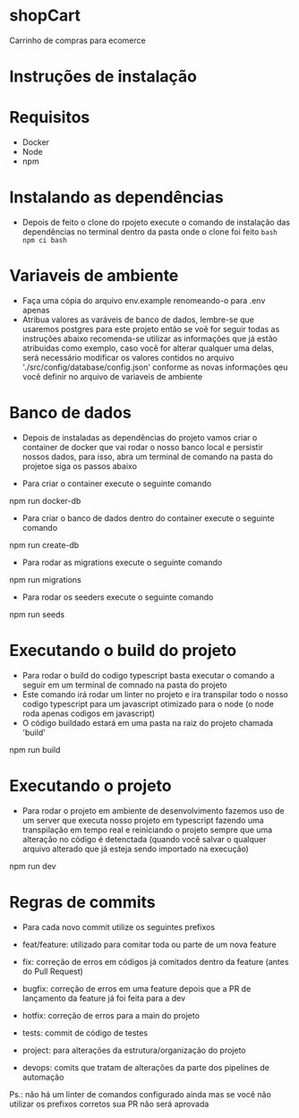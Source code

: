 # shopCart
Carrinho de compras para ecomerce


# Instruções de instalação

# Requisitos
- Docker
- Node
- npm

# Instalando as dependências
- Depois de feito o clone do rpojeto execute o comando de instalação das dependências no terminal dentro da pasta onde o clone foi feito
`bash
    npm ci
bash`

# Variaveis de ambiente
- Faça uma cópia do arquivo env.example renomeando-o para .env apenas
- Atribua valores as varáveis de banco de dados, lembre-se que usaremos postgres para este projeto então se voê for seguir todas as instruções abaixo recomenda-se utilizar 
as informações que já estão atribuidas como exemplo, caso você for alterar qualquer uma delas, será necessário modificar os valores contidos no 
arquivo './src/config/database/config.json' conforme as novas informações qeu você definir no arquivo de variaveis de ambiente 

# Banco de dados
- Depois de instaladas as dependências do projeto vamos criar o container de docker que vai rodar o nosso banco local e persistir nossos dados, 
para isso, abra um terminal de comando na pasta do projetoe siga os passos abaixo

- Para criar o container execute o seguinte comando
<bash> 
    npm run docker-db
</bash>

- Para criar o banco de dados dentro do container execute o seguinte comando
<bash> 
    npm run create-db
</bash>

- Para rodar as migrations execute o seguinte comando
<bash> 
    npm run migrations
</bash>

- Para rodar os seeders execute o seguinte comando
<bash> 
    npm run seeds
</bash>

# Executando o build do projeto
- Para rodar o build do codigo typescript basta executar o comando a seguir em um terminal de comnado na pasta do projeto
- Este comando irá rodar um linter no projeto e ira transpilar todo o nosso codigo typescript para um javascript otimizado para o node (o node roda apenas codigos em javascript)
- O código buildado estará em uma pasta na raiz do projeto chamada 'build'

<bash>
    npm run build
</bash>

# Executando o projeto
- Para rodar o projeto em ambiente de desenvolvimento fazemos uso de um server que executa nosso projeto em typescript fazendo uma transpilação em tempo real e reiniciando o 
projeto sempre que uma alteração no código é detenctada (quando você salvar o qualquer arquivo alterado que já esteja sendo importado na execução)
<bash>
    npm run dev
</bash>


# Regras de commits
- Para cada novo commit utilize os seguintes prefixos

- feat/feature: utilizado para comitar toda ou parte de um nova feature
- fix: correção de erros em códigos já comitados dentro da feature (antes do Pull Request)
- bugfix: correção de erros em uma feature depois que a PR de lançamento da feature já foi feita para a dev
- hotfix: correção de erros para a main do projeto
- tests: commit de código de testes
- project: para alterações da estrutura/organização do projeto
- devops: comits que tratam de alterações da parte dos pipelines de automação

Ps.: não há um linter de comandos configurado ainda mas se você não utilizar os prefixos corretos sua PR não será aprovada